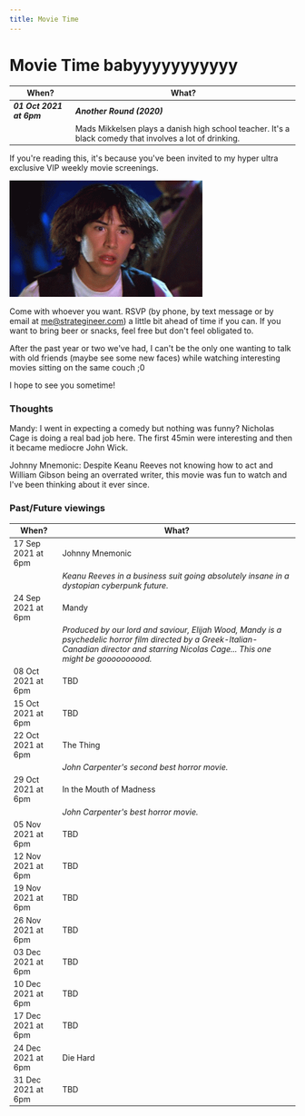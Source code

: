 ```yaml
---
title: Movie Time
---
```

# Movie Time babyyyyyyyyyyy

| When?       | What? |
| ----------- | ----------- |
| ***01 Oct 2021 at 6pm*** | ***Another Round (2020)*** |
| | Mads Mikkelsen plays a danish high school teacher. It's a black comedy that involves a lot of drinking. |

If you're reading this, it's because you've been invited to my hyper ultra exclusive VIP weekly movie screenings.

![](./images/reactions/mind-blown-wow.gif)

Come with whoever you want. RSVP (by phone, by text message or by email at <me@strategineer.com>) a little bit ahead of time if you can. If you want to bring beer or snacks, feel free but don't feel obligated to.

After the past year or two we've had, I can't be the only one wanting to talk with old friends (maybe see some new faces) while watching interesting movies sitting on the same couch ;0

I hope to see you sometime!

### Thoughts

Mandy: I went in expecting a comedy but nothing was funny? Nicholas Cage is doing a real bad job here. The first 45min were interesting and then it became mediocre John Wick.

Johnny Mnemonic: Despite Keanu Reeves not knowing how to act and William Gibson being an overrated writer, this movie was fun to watch and I've been thinking about it ever since.


### Past/Future viewings

| When?       | What? |
| ----------- | ----------- |
| 17 Sep 2021 at 6pm | Johnny Mnemonic |
| | _Keanu Reeves in a business suit going absolutely insane in a dystopian cyberpunk future._|
| 24 Sep 2021 at 6pm | Mandy |
| | _Produced by our lord and saviour, Elijah Wood, Mandy is a psychedelic horror film directed by a Greek-Italian-Canadian director and starring Nicolas Cage... This one might be goooooooood._ |
| 08 Oct 2021 at 6pm | TBD |
| 15 Oct 2021 at 6pm | TBD |
| 22 Oct 2021 at 6pm | The Thing|
| | _John Carpenter's second best horror movie._ |
| 29 Oct 2021 at 6pm | In the Mouth of Madness |
| | _John Carpenter's best horror movie._ |
| 05 Nov 2021 at 6pm | TBD |
| 12 Nov 2021 at 6pm | TBD |
| 19 Nov 2021 at 6pm | TBD |
| 26 Nov 2021 at 6pm | TBD |
| 03 Dec 2021 at 6pm | TBD |
| 10 Dec 2021 at 6pm | TBD |
| 17 Dec 2021 at 6pm | TBD |
| 24 Dec 2021 at 6pm | Die Hard|
| 31 Dec 2021 at 6pm | TBD |
